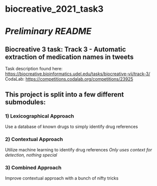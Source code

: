 # biocreative_2021_task3

# *Preliminary README*

## Biocreative 3 task: Track 3 - Automatic extraction of medication names in tweets
Task description found here: https://biocreative.bioinformatics.udel.edu/tasks/biocreative-vii/track-3/
CodaLab: https://competitions.codalab.org/competitions/23925


## This project is split into a few different submodules:

### 1) Lexicographical Approach
Use a database of known drugs to simply identify drug references

### 2) Contextual Approach
Utilize machine learning to identify drug references *Only uses context for detection, nothing special*

### 3) Combined Approach
Improve contextual approach with a bunch of nifty tricks





